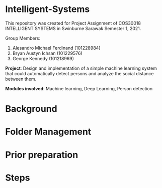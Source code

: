 # Intelligent-Systems
This repository was created for Project Assignment of COS30018 INTELLIGENT SYSTEMS in Swinburne Sarawak Semester 1, 2021.

Group Members:
1. Alesandro Michael Ferdinand (101228984)
2. Bryan Austyn Ichsan (101229576)
3. George Kennedy (101218969)

**Project**: Design and implementation of a simple machine learning system that could automatically detect persons and analyze the social distance between them.

**Modules involved**: Machine learning, Deep Learning, Person detection

# Background
<!-- taken from introduction in the report, 1 - 2 lines only -->
<!-- show the result -->
<!-- tell them that the demo video is avaiable to guide them on how to use the GUI -->

# Folder Management
<!-- Directory Tree -->


# Prior preparation
<!-- Install Anaconda, Python, prepare enough space for Drive, Colab -->

 
# Steps
<!-- Download the model that they want to use, https://github.com/tensorflow/models/blob/master/research/object_detection/g3doc/tf1_detection_zoo.md -->
<!-- Make all the required folders in drive -->
<!-- Run the colab with appropriate command, ask them to follow the commands that have been provided in colab -->
<!-- Download the exported model from their drive into their own local directory (in the exported folder?) -->
<!-- Run the main.py -->

